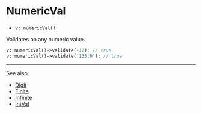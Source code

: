 # NumericVal

- `v::numericVal()`

Validates on any numeric value.

```php
v::numericVal()->validate(-12); // true
v::numericVal()->validate('135.0'); // true
```

***
See also:

  * [Digit](Digit.md)
  * [Finite](Finite.md)
  * [Infinite](Infinite.md)
  * [IntVal](IntVal.md)

